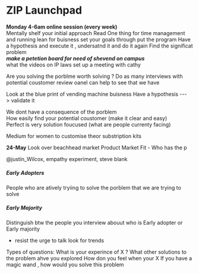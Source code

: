 # ZIP Launchpad

**Monday 4-6am online session (every week)**  
Mentally shelf your initial approach 
Read One thing for time management  and running lean for buisness 
set your goals through put the program 
Have a hypothesis and execute it , undersatnd it and do it again 
Find the significat problem   
***make a petetion board for need of shevend on campus***   
what the videos on IP laws 
set up a meeting with cathy

Are you solving the porblme worth solving ? 
Do as many interviews with potential coustomer 
review oanel can help to see that we have   

Look at the blue print of vending machine buisness 
Have a hypothesis ---> validate it 

We dont have a consequence of the porblem   
How easily find your potential coustomer  (make it clear and easy)  
Perfect is very solution foucused (what are people currenty facing)  

Medium for women to customise theor substription kits 

**24-May**
Look over beachhead market
Product Market Fit - Who has the p

@justin_Wilcox, empathy experiment, steve blank 
##### Early Adopters 
People who are atively tryiing to solve the porblem that we are trying to solve  
##### Early Majority 
Distinguish btw the people you interview abouut who is Early adopter or Early majority

* resist the urge to talk 
look for trends 

Types of questions:
What is your experince of X ? 
What other solutions to the problem ahve you explored 
How don you feel when your X
If you have a magic wand , how would you solve this problem
